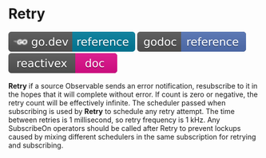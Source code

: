 # Retry

[![](../../svg/godev.svg)](https://pkg.go.dev/github.com/reactivego/rx/test/Retry?tab=doc)
[![](../../svg/godoc.svg)](https://godoc.org/github.com/reactivego/rx/test/Retry)
[![](../../svg/rx.svg)](http://reactivex.io/documentation/operators/retry.html)

**Retry** if a source Observable sends an error notification, resubscribe to
it in the hopes that it will complete without error. If count is zero or
negative, the retry count will be effectively infinite. The scheduler
passed when subscribing is used by **Retry** to schedule any retry attempt. The
time between retries is 1 millisecond, so retry frequency is 1 kHz. Any
SubscribeOn operators should be called after Retry to prevent lockups
caused by mixing different schedulers in the same subscription for retrying
and subscribing.
